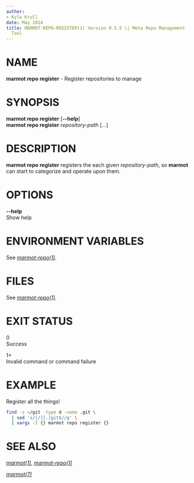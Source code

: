 ```yaml
---
author:
- Kyle Krull
date: May 2024
title: MARMOT-REPO-REGISTER(1) Version 0.5.5 \| Meta Repo Management
  Tool
---
```


# NAME

**marmot repo register** - Register repositories to manage

# SYNOPSIS

**marmot repo register** \[**\--help**\]\
**marmot repo register** *repository-path* \[...\]

# DESCRIPTION

**marmot repo register** registers the each given *repository-path*, so
**marmot** can start to categorize and operate upon them.

# OPTIONS

**\--help**  
Show help

# ENVIRONMENT VARIABLES

See [*marmot-repo(1)*](./marmot-repo.1.md).

# FILES

See [*marmot-repo(1)*](./marmot-repo.1.md).

# EXIT STATUS

0  
Success

1+  
Invalid command or command failure

# EXAMPLE

Register all the things!

``` sh
find -s ~/git -type d -name .git \
  | sed 's/[/][.]git$//g' \
  | xargs -I {} marmot repo register {}
```

# SEE ALSO

[*marmot(1)*](./marmot.1.md), [*marmot-repo(1)*](./marmot-repo.1.md)

[*marmot(7)*](./marmot.7.md)
